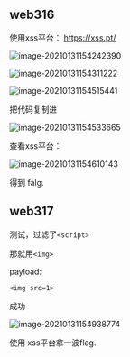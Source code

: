 ## web316

使用xss平台： https://xss.pt/

![image-20210131154242390](https://gitee.com/luo_fan_1/yanmie-art/raw/master/img/image-20210131154242390.png)

![image-20210131154311222](https://gitee.com/luo_fan_1/yanmie-art/raw/master/img/image-20210131154311222.png)

![image-20210131154515441](https://gitee.com/luo_fan_1/yanmie-art/raw/master/img/image-20210131154515441.png)

把代码复制进

![image-20210131154533665](https://gitee.com/luo_fan_1/yanmie-art/raw/master/img/image-20210131154533665.png)

查看xss平台：

![image-20210131154610143](https://gitee.com/luo_fan_1/yanmie-art/raw/master/img/image-20210131154610143.png)

得到 falg.

## web317

测试，过滤了`<script>`

那就用`<img>`

payload:

```
<img src=1>
```

成功

![image-20210131154938774](https://gitee.com/luo_fan_1/yanmie-art/raw/master/img/image-20210131154938774.png)

使用 xss平台拿一波flag.

